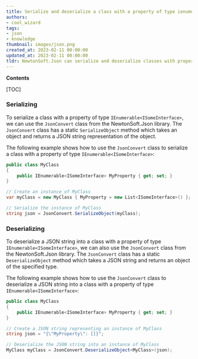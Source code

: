 ```yaml
---
title: Serialize and deserialize a class with a property of type ienumerable<isomeinterface> using newtonsoft.json
authors:
- cool_wizard
tags:
- json
- knowledge
thumbnail: images/json.png
created_at: 2023-02-11 00:00:00
updated_at: 2023-02-11 00:00:00
tldr: NewtonSoft.Json can serialize and deserialize classes with properties of type IEnumerable<ISomeInterface> by marking the interface with the [JsonObject] attribute.
---
```


**Contents**

[TOC]

### Serializing

To serialize a class with a property of type `IEnumerable<ISomeInterface>`, we can use the `JsonConvert` class from the NewtonSoft.Json library. The `JsonConvert` class has a static `SerializeObject` method which takes an object and returns a JSON string representation of the object.

The following example shows how to use the `JsonConvert` class to serialize a class with a property of type `IEnumerable<ISomeInterface>`:

```csharp
public class MyClass
{
    public IEnumerable<ISomeInterface> MyProperty { get; set; }
}

// Create an instance of MyClass
var myClass = new MyClass { MyProperty = new List<ISomeInterface>() };

// Serialize the instance of MyClass
string json = JsonConvert.SerializeObject(myClass);
```

### Deserializing

To deserialize a JSON string into a class with a property of type `IEnumerable<ISomeInterface>`, we can also use the `JsonConvert` class from the NewtonSoft.Json library. The `JsonConvert` class has a static `DeserializeObject` method which takes a JSON string and returns an object of the specified type.

The following example shows how to use the `JsonConvert` class to deserialize a JSON string into a class with a property of type `IEnumerable<ISomeInterface>`:

```csharp
public class MyClass
{
    public IEnumerable<ISomeInterface> MyProperty { get; set; }
}

// Create a JSON string representing an instance of MyClass
string json = "{\"MyProperty\": []}";

// Deserialize the JSON string into an instance of MyClass
MyClass myClass = JsonConvert.DeserializeObject<MyClass>(json);
```
